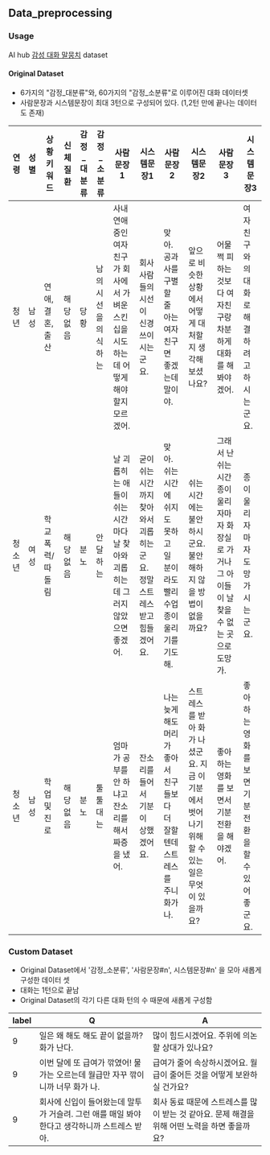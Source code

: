 Data_preprocessing
-

### Usage
AI hub [감성 대화 말뭉치](https://aihub.or.kr/aihubdata/data/view.do?currMenu=115&topMenu=100&aihubDataSe=realm&dataSetSn=86) dataset

#### Original Dataset
- 6가지의 "감정_대분류"와, 60가지의 "감정_소분류"로 이루어진 대화 데이터셋
- 사람문장과 시스템문장이 최대 3턴으로 구성되어 있다. (1,2턴 만에 끝나는 데이터도 존재)

| 연령  | 성별 | 상황키워드    | 신체질환 | 감정_대분류 | 감정_소분류      | 사람문장1                                              | 시스템문장1                                   | 사람문장2                                         | 시스템문장2                                                  | 사람문장3                                                   | 시스템문장3                         |
|-----|----|----------|------|--------|-------------|----------------------------------------------------|------------------------------------------|-----------------------------------------------|---------------------------------------------------------|---------------------------------------------------------|--------------------------------|
| 청년  | 남성 | 연애,결혼,출산 | 해당없음 | 당황     | 남의 시선을 의식하는 | 사내 연애 중인 여자친구가 회사에서 가벼운 스킨십을 시도하는데 어떻게 해야 할지 모르겠어. | 회사 사람들의 시선이 신경 쓰이시는군요.                   | 맞아. 공과 사를 구별할 줄 아는 여자친구면 좋겠는데 말이야.            | 앞으로 비슷한 상황에서 어떻게 대처할지 생각해 보셨나요?                         | 어물쩍 피하는 것보다 여자친구랑 차분하게 대화를 해 봐야겠어.                      | 여자친구와의 대화로 해결하려고 하시는군요.        |
| 청소년 | 여성 | 학교폭력/따돌림 | 해당없음 | 분노     | 안달하는        | 날 괴롭히는 애들이 쉬는 시간마다 날 찾아와 괴롭히는데 그러지 않았으면 좋겠어.       | 굳이 쉬는 시간까지 찾아와서 괴롭히는군요. 정말 스트레스받고 힘들겠어요. | 맞아. 쉬는 시간에 쉬지도 못하고 일 분이라도 빨리 수업 종이 울리기를 기도해.  | 쉬는 시간에는 불안하시군요. 불안해하지 않을 방법이 없을까요?                      | 그래서 난 쉬는 시간 종이 울리자마자 화장실로 가거나 그 아이들이 날 찾을 수 없는 곳으로 도망가. | 종이 울리자마자 도망가시는군요.              |
| 청소년 | 남성 | 학업 및 진로  | 해당없음 | 분노     | 툴툴대는        | 엄마가 공부를 안 하냐고 잔소리를 해서 짜증을 냈어.                      | 잔소리를 들어서 기분이 상했겠어요.                      | 나는 늦게 해도 머리가 좋아서 친구들보다 더 잘할 텐데 스트레스를 주니 화가 나. | 스트레스를 받아 화가 나셨군요. 지금 이 기분에서 벗어나기 위해 할 수 있는 일은 무엇이 있을까요? | 좋아하는 영화를 보면서 기분 전환을 해야겠어.                               | 좋아하는 영화를 보면 기분 전환을 할 수 있어 좋군요. |


### Custom Dataset
- Original Dataset에서 '감정_소분류', '사람문장#n', 시스템문장#n' 을 모아 새롭게 구성한 데이터 셋
- 대화는 1턴으로 끝남
- Original Dataset의 각기 다른 대화 턴의 수 때문에 새롭게 구성함

| label | Q                                                     | A                                                      |
|-------|-------------------------------------------------------|--------------------------------------------------------|
| 9     | 일은 왜 해도 해도 끝이 없을까? 화가 난다.                             | 많이 힘드시겠어요. 주위에 의논할 상대가 있나요?|
| 9     | 이번 달에 또 급여가 깎였어! 물가는 오르는데 월급만 자꾸 깎이니까 너무 화가 나.        | 급여가 줄어 속상하시겠어요. 월급이 줄어든 것을 어떻게 보완하실 건가요? |
| 9     | 회사에 신입이 들어왔는데 말투가 거슬려. 그런 애를 매일 봐야 한다고 생각하니까 스트레스 받아. | 회사 동료 때문에 스트레스를 많이 받는 것 같아요. 문제 해결을 위해 어떤 노력을 하면 좋을까요? | 